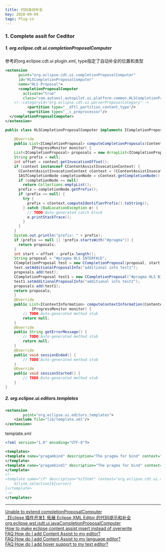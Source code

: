 ```yaml
---
title: 代码自动补全
key: 2020-09-09
tags: Plug-in
---
```


### 1. Complete assit for Ceditor
##### 1. org.eclipse.cdt.ui.completionProposalComputer
参考的org.eclipse.cdt.ui plugin.xml, type指定了自动补全的位置和类型
```xml
<extension
      point="org.eclipse.cdt.ui.completionProposalComputer"
      id="HLSCompletionProposalComputer"
      name="HLS Proposal">
      <completionProposalComputer 
        activate="true"
        class="com.autoesl.autopilot.ui.platform.common.HLSCompletionProposalComputer">
    <!--categoryId="org.eclipse.cdt.ui.parserProposalCategory"-->
          <partition type="__dftl_partition_content_type"/>
          <partition type="__c_preprocessor"/>
  </completionProposalComputer>
</extension>
```
```java
public class HLSCompletionProposalComputer implements ICompletionProposalComputer {

	@Override
	public List<ICompletionProposal> computeCompletionProposals(ContentAssistInvocationContext context,
			IProgressMonitor monitor) {
    List<ICompletionProposal> proposals = new ArrayList<ICompletionProposal>();
    String prefix = null;
    int offset = context.getInvocationOffset();		
    if (context instanceof CContentAssistInvocationContext) {
      CContentAssistInvocationContext cContext = (CContentAssistInvocationContext) context;
      IASTCompletionNode completionNode = cContext.getCompletionNode();
      if (completionNode == null)
        return Collections.emptyList();
      prefix = completionNode.getPrefix();
      if (prefix == null) {
        try {
          prefix = cContext.computeIdentifierPrefix().toString();
        } catch (BadLocationException e) {
          // TODO Auto-generated catch block
          e.printStackTrace();
        }
      }
    }
    System.out.println("prefix: " + prefix);
    if (prefix == null || !prefix.startsWith("#pragma")) {
      return proposals;
    }
    int start = offset - prefix.length();		
    String proposal = "#pragma HLS INTERFACE";
    CCompletionProposal test = new CCompletionProposal(proposal, start, proposal.length(), null, "INTERFACE display", RelevanceConstants.HELP_TYPE_RELEVANCE, context.getViewer());
    test.setAdditionalProposalInfo("additional info test1");
    proposals.add(test);
    CCompletionProposal test1 = new CCompletionProposal("#pragma HLS BIND_OP", start, proposal.length(), null, "BIND_OP display", RelevanceConstants.HELP_TYPE_RELEVANCE, context.getViewer());
    test1.setAdditionalProposalInfo("additional info test2");
    proposals.add(test1);
    return proposals;
	}
	@Override
	public List<IContextInformation> computeContextInformation(ContentAssistInvocationContext context,
			IProgressMonitor monitor) {
		// TODO Auto-generated method stub
		return null;
	}
	@Override
	public String getErrorMessage() {
		// TODO Auto-generated method stub
		return null;
	}
	@Override
	public void sessionEnded() {
		// TODO Auto-generated method stub
	}
	@Override
	public void sessionStarted() {
		// TODO Auto-generated method stub
	}
}
```
##### 2. org.eclipse.ui.editors.templates
```xml
<extension
	    point="org.eclipse.ui.editors.templates">		
	<include file="lib/template.xml"/>
</extension>
```
template.xml
```xml
<?xml version="1.0" encoding="UTF-8"?>

<templates>
<template name="pragambind" description="The pragma for bind" context="org.eclipse.cdt.ui.text.templates.c" id="pragma" enabled="true">#pragma bind fifo -type info
</template>
<template name="pragambind1" description="The pragma for bind" context="org.eclipse.cdt.ui.text.templates.c" id="pragma11" enabled="true">#pragma bind fifo -type info
</template>
<!--  
<template name="if" description="%ifStmt" context="org.eclipse.cdt.ui.text.templates.c" id="org.eclipse.cdt.ui.text.templates.c.if" enabled="true">if (${condition}) {
	${line_selection}${cursor}
}</template>
-->
</templates>
```

----

[Unable to extend completionProposalComputer](https://www.eclipse.org/forums/index.php/t/159166/)   
[【Eclipse 插件开发】拓展 Eclipse XML Editor 的代码提示和补全](https://my.oschina.net/baytars/blog/3152834/print)   
[org.eclipse.wst.jsdt.ui.javaCompletionProposalComputer](https://stackoverflow.com/questions/20779899/content-assist-with-javacompletionproposalcomputer-for-eclipse-jsdt-gives-no-pro)   
[How to make eclipse content assist insert instead of overwrite](https://stackoverflow.com/questions/26453564/how-to-make-eclipse-content-assist-insert-instead-of-overwrite)   
[FAQ How do I add Content Assist to my editor?](https://wiki.eclipse.org/FAQ_How_do_I_add_Content_Assist_to_my_editor%3F)  
[FAQ How do I add Content Assist to my language editor?](https://wiki.eclipse.org/FAQ_How_do_I_add_Content_Assist_to_my_language_editor%3F)  
[FAQ How do I add hover support to my text editor?](https://wiki.eclipse.org/FAQ_How_do_I_add_hover_support_to_my_text_editor%3F)  

